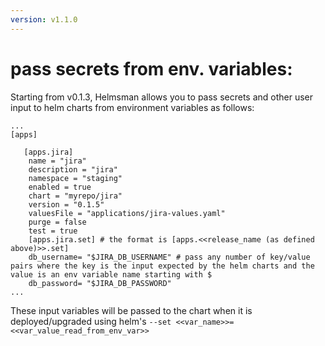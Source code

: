 ```yaml
---
version: v1.1.0
---
```


# pass secrets from env. variables:

Starting from v0.1.3, Helmsman allows you to pass secrets and other user input to helm charts from environment variables as follows:

```
...
[apps]

   [apps.jira]
    name = "jira" 
    description = "jira"
    namespace = "staging" 
    enabled = true 
    chart = "myrepo/jira" 
    version = "0.1.5"
    valuesFile = "applications/jira-values.yaml" 
    purge = false 
    test = true 
    [apps.jira.set] # the format is [apps.<<release_name (as defined above)>>.set]
    db_username= "$JIRA_DB_USERNAME" # pass any number of key/value pairs where the key is the input expected by the helm charts and the value is an env variable name starting with $
    db_password= "$JIRA_DB_PASSWORD"
...
``` 

These input variables will be passed to the chart when it is deployed/upgraded using helm's `--set <<var_name>>=<<var_value_read_from_env_var>>`